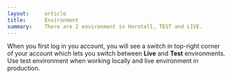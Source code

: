 ```yaml
---
layout:     article
title:      Environment
summary:    There are 2 environment in Horntell, TEST and LIVE.
---
```


When you first log in you account, you will see a switch in top-right corner of your account which lets you switch between **Live** and **Test** environments. Use test environment when working locally and live environment in production.
